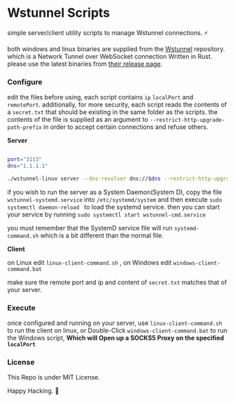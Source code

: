 # Wstunnel Scripts

simple server/client utility scripts to manage Wstunnel connections. ⚡

both windows and linux binaries are supplied from the [Wstunnel](https://github.com/erebe/wstunnel) repository.
which is a Network Tunnel over WebSocket connection Written in Rust.  
please use the latest binaries from [their release page](https://github.com/erebe/wstunnel/releases).

### Configure

edit the files before using, each script contains `ip` `localPort` and `remotePort`. 
additionally, for more security, each script reads the contents of a `secret.txt` that should be existing in the same folder as the scripts.
the contents of the file is supplied as an argument to `--restrict-http-upgrade-path-prefix` in order to accept certain connections and refuse others.

**Server**

```bash

port="3113"
dns="1.1.1.1"

./wstunnel-linux server --dns-resolver dns://$dns --restrict-http-upgrade-path-prefix $(cat secret.txt)  ws://0.0.0.0:$port

```

if you wish to run the server as a System Daemon(System D), copy the file `wstunnel-systemd.service` into `/etc/systemd/system`
and then execute `sudo systemctl daemon-reload ` to load the systemd service. then you can start your service by running `sudo systemctl start wstunnel-cmd.service`

you must remember that the SystemD service file will run `systemd-command.sh` which is a bit different than the normal file.

**Client**

on Linux edit `linux-client-command.sh` , 
on Windows edit `windows-client-command.bat`

make sure the remote port and ip and content of `secret.txt` matches that of your server.


### Execute 

once configured and running on your server, use `linux-client-command.sh` to run the client on linux, or Double-Click `windows-client-command.bat` to run the 
Windows script, **Which will Open up a SOCKS5 Proxy on the specified `localPort`**

### License

This Repo is under MIT License.



Happy Hacking. 🥷
